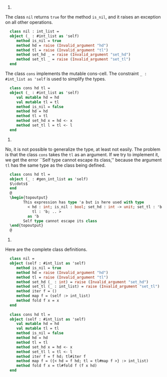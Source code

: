 1.
  The class `nil` returns `true` for the method `is_nil`,
  and it raises an exception on all other operations.
  
```ocaml
  class nil : int_list =
  object (_ : #int_list as 'self)
     method is_nil = true
     method hd = raise (Invalid_argument "hd")
     method tl = raise (Invalid_argument "tl")
     method set_hd _ = raise (Invalid_argument "set_hd")
     method set_tl _ = raise (Invalid_argument "set_tl")
  end
```
  The class `cons` implements the mutable cons-cell.
  The constraint `_ : #int_list as 'self` is used to simplify
  the types.
  
```ocaml
  class cons hd tl =
  object (_ : #int_list as 'self)
     val mutable hd = hd
     val mutable tl = tl
     method is_nil = false
     method hd = hd
     method tl = tl
     method set_hd x = hd <- x
     method set_tl l = tl <- l
  end
```

1.
  No, it is not possible to generalize the type, at least not easily.
  The problem is that the class `cons` takes the `tl` as an argument.
  If we try to implement it, we get the error ``Self type cannot escape its class,''
  because the argument `tl` has the same type as the class being defined.
  
```ocaml
  class cons hd tl =
  object (_ : #gen_int_list as 'self)
  $\cdots$
  end
  @
  \begin{topoutput}
        This expression has type 'a but is here used with type
          < hd : int; is_nil : bool; set_hd : int -> unit; set_tl : 'b -> unit;
            tl : 'b; .. >
          as 'b
        Self type cannot escape its class
  \end{topoutput}
  @
```

1.
  Here are the complete class definitions.
```ocaml
  class nil =
  object (self : #int_list as 'self)
     method is_nil = true
     method hd = raise (Invalid_argument "hd")
     method tl = raise (Invalid_argument "tl")
     method set_hd (_ : int) = raise (Invalid_argument "set_hd")
     method set_tl (_ : int_list) = raise (Invalid_argument "set_tl")
     method iter f = ()
     method map f = (self :> int_list)
     method fold f x = x
  end
  
  class cons hd tl =
  object (self : #int_list as 'self)
     val mutable hd = hd
     val mutable tl = tl
     method is_nil = false
     method hd = hd
     method tl = tl
     method set_hd x = hd <- x
     method set_tl l = tl <- l
     method iter f = f hd; tl#iter f
     method map f = ({< hd = f hd; tl = tl#map f >} :> int_list)
     method fold f x = tl#fold f (f x hd)
  end
```

